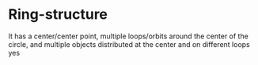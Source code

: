 # Ring-structure
It has a center/center point, multiple loops/orbits around the center of the circle, and multiple objects distributed at the center and on different loops
yes
